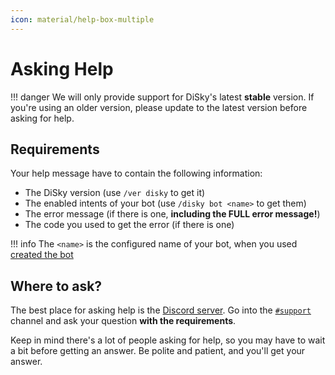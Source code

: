 ```yaml
---
icon: material/help-box-multiple
---
```


# Asking Help

!!! danger
    We will only provide support for DiSky's latest **stable** version. If you're using an older version, please update to the latest version before asking for help.

## Requirements

Your help message have to contain the following information:

* The DiSky version (use `/ver disky` to get it)
* The enabled intents of your bot (use `/disky bot <name>` to get them)
* The error message (if there is one, **including the __FULL__ error message!**)
* The code you used to get the error (if there is one)

!!! info
    The `<name>` is the configured name of your bot, when you used [created the bot](../getting-started/2-bot-loading.md#1-bot-scope)

## Where to ask?

The best place for asking help is the [Discord server](https://disky.me/discord). Go into the [`#support`](https://discord.com/channels/818182471140114432/955054375468924979) channel and ask your question **with the requirements**.

Keep in mind there's a lot of people asking for help, so you may have to wait a bit before getting an answer. Be polite and patient, and you'll get your answer.